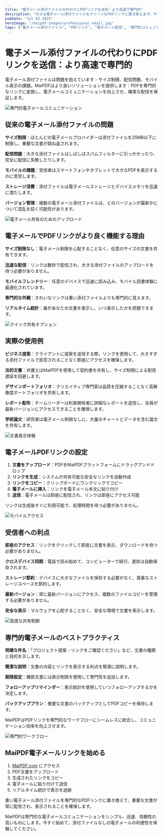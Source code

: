 ```yaml
---
title: "電子メール添付ファイルの代わりにPDFリンクを送信：より高速で専門的"
description: "大きな電子メール添付ファイルをクリーンなPDFリンクに置き換えます。サイズ制限を回避し、配信を確保し、受信者により良いモバイルアクセスを提供します。"
pubDate: "Jul 03 2025"
heroImage: "/maipdf-images/professional-email.jpg"
tags: ["電子メール添付ファイル", "PDFリンク", "電子メール配信", "専門的コミュニケーション"]
---
```


# 電子メール添付ファイルの代わりにPDFリンクを送信：より高速で専門的

電子メール添付ファイルは問題を抱えています - サイズ制限、配信問題、モバイル表示の課題。MaiPDFはより良いソリューションを提供します：PDFを専門的なリンクに変換し、電子メールコミュニケーションを向上させ、確実な配信を保証します。

![専門的電子メールコミュニケーション](/maipdf-images/professional-email.jpg)

## 従来の電子メール添付ファイルの問題

**サイズ制限**：ほとんどの電子メールプロバイダーは添付ファイルを25MB以下に制限し、重要な文書が跳ね返されます。

**配信問題**：大きな添付ファイルはしばしばスパムフィルターに引っかかったり、完全に配信に失敗したりします。

**モバイルの課題**：受信者はスマートフォンやタブレットで大きなPDFを表示するのに苦労します。

**ストレージ消費**：添付ファイルは電子メールストレージとデバイスメモリを迅速に満たします。

**バージョン管理**：複数の電子メール添付ファイルは、どのバージョンが最新かについて混乱を招く可能性があります。

![電子メール共有のためのアップロード](/maipdf-images/upload-process.jpg)

## 電子メールでPDFリンクがより良く機能する理由

**サイズ制限なし**：電子メール制限を心配することなく、任意のサイズの文書を共有できます。

**迅速な配信**：リンクは数秒で配信され、大きな添付ファイルのアップロードを待つ必要がありません。

**モバイルフレンドリー**：任意のデバイスで迅速に読み込み、モバイル読書体験に最適化されています。

**専門的な外観**：きれいなリンクは重い添付ファイルよりも専門的に見えます。

**リアルタイム統計**：誰があなたの文書を表示し、いつ表示したかを把握できます。

![クイック共有オプション](/maipdf-images/sharing-options.jpg)

## 実際の使用例

**ビジネス提案**：クライアントに提案を送信する際、リンクを使用して、大きすぎる添付ファイルで拒否されることなく即座にアクセスを確保します。

**法的文書**：弁護士はMaiPDFを使用して契約書を共有し、サイズ制限による配信遅延を回避します。

**デザインポートフォリオ**：クリエイティブ専門家は品質を圧縮することなく高解像度ポートフォリオを共有します。

**レポート配布**：チームリーダーは利害関係者に詳細なレポートを送信し、全員が最新バージョンにアクセスできることを確保します。

**学術論文**：研究者は電子メール制限なしに、大量のチャートとデータを含む論文を共有します。

![文書表示体験](/maipdf-images/document-viewer.jpg)

## 電子メールPDFリンクの設定

1. **文書をアップロード**：PDFをMaiPDFプラットフォームにドラッグアンドドロップ
2. **リンクを生成**：システムが共有可能な安全なリンクを自動作成
3. **リンクをコピー**：クリップボードにワンクリックでコピー
4. **電子メールに挿入**：リンクを電子メール本文に貼り付け
5. **送信**：電子メールは即座に配信され、リンクは即座にアクセス可能

リンクは生成後すぐに利用可能で、処理時間を待つ必要がありません。

![モバイルアクセス](/maipdf-images/mobile-access.jpg)

## 受信者への利点

**即座のアクセス**：リンクをクリックして即座に文書を表示、ダウンロードを待つ必要がありません。

**クロスデバイス同期**：電話で読み始めて、コンピューターで続行、進捗は自動保存されます。

**ストレージ節約**：デバイスに大きなファイルを保存する必要がなく、貴重なストレージスペースを節約します。

**最新バージョン**：常に最新バージョンにアクセス、複数のファイルコピーを管理する必要がありません。

**安全な表示**：マルウェアを心配することなく、安全な環境で文書を表示します。

![高度な共有制御](/maipdf-images/advanced-controls.jpg)

## 専門的電子メールのベストプラクティス

**明確な件名**：「プロジェクト提案 - リンクをご確認ください」など、文書の種類と目的を示します。

**簡潔な説明**：文書の内容とリンクを表示する利点を簡潔に説明します。

**期限設定**：機密文書には表示制限を使用して専門性を追加します。

**フォローアップリマインダー**：表示統計を使用していつフォローアップするかを決定します。

**バックアッププラン**：重要な文書のバックアップとしてPDFコピーを保持します。

MaiPDFはPDFリンクを専門的なワークフローにシームレスに統合し、コミュニケーション効率を向上させます。

![専門的ワークフロー](/maipdf-images/professional-workflow.jpg)

## MaiPDF電子メールリンクを始める

1. [MaiPDF.com](https://maipdf.com) にアクセス
2. PDF文書をアップロード
3. 生成されたリンクをコピー
4. 電子メールに貼り付けて送信
5. リアルタイム統計で表示を追跡

重い電子メール添付ファイルを専門的なPDFリンクに置き換えて、重要な文書が常に配信され、表示されることを確保します。

MaiPDFは専門的な電子メールコミュニケーションをシンプル、迅速、信頼性の高いものにします。今すぐ始めて、添付ファイルなしの電子メールの利便性を体験してください。
